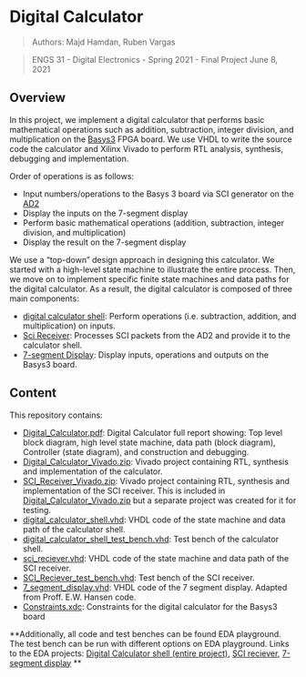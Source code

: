 # Digital Calculator
> Authors: Majd Hamdan, Ruben Vargas

> ENGS 31 - Digital Electronics - Spring 2021 - Final Project
> June 8, 2021

## Overview
In this project, we implement a digital calculator that performs basic mathematical operations such as addition, subtraction, integer division, and multiplication on the [Basys3](https://digilent.com/shop/basys-3-artix-7-fpga-trainer-board-recommended-for-introductory-users/?utm_source=google&utm_medium=cpc&utm_campaign=19550988445&utm_content=148947439830&utm_term=basys%203&gclid=CjwKCAjwrJ-hBhB7EiwAuyBVXdngq3gFscy7oU0qUgXgxJvFHe25JyUn5sgmo0B9GMTEibJU9FXRcxoCqkQQAvD_BwE) FPGA board. We use VHDL to write the source code the calculator and Xilinx Vivado to perform RTL analysis, synthesis, debugging and implementation. 

Order of operations is as follows:
- Input numbers/operations to the Basys 3 board via SCI generator on the [AD2](https://digilent.com/reference/test-and-measurement/analog-discovery-2/start)
- Display the inputs on the 7-segment display
- Perform basic mathematical operations (addition, subtraction, integer division, and multiplication)
- Display the result on the 7-segment display

We use a “top-down” design approach in designing this calculator. We started with a high-level state machine to illustrate the entire process. Then, we move on to implement specific finite state machines and data paths for the digital calculator. As a result, the digital calculator is composed of three main components:
- [digital calculator shell](https://github.com/majdh98/Digital-Calculator/blob/main/digital_calculator_shell.vhd): Perform operations (i.e. subtraction, addition, and multiplication) on inputs.
- [Sci Receiver](https://github.com/majdh98/Digital-Calculator/blob/main/sci_reciever.vhd): Processes SCI packets from the AD2 and provide it to the calculator shell. 
- [ 7-segment Display](https://github.com/majdh98/Digital-Calculator/blob/main/7_segment_display.vhd): Display inputs, operations and outputs on the Basys3 board.

## Content
This repository contains:
- [Digital_Calculator.pdf](https://github.com/majdh98/Digital-Calculator/blob/main/Digital_Calculator.pdf): Digital Calculator full report showing: Top level block diagram, high level state machine, data path (block diagram), Controller (state diagram), and construction and debugging. 
- [Digital_Calculator_Vivado.zip](https://github.com/majdh98/Digital-Calculator/blob/main/Digital_Calculator_Vivado.zip): Vivado project containing RTL, synthesis and implementation of the calculator.
- [SCI_Receiver_Vivado.zip](https://github.com/majdh98/Digital-Calculator/blob/main/SCI_Receiver%20P_Vivado.zip): Vivado project containing RTL, synthesis and implementation of the SCI receiver. This is included in [Digital_Calculator_Vivado.zip](https://github.com/majdh98/Digital-Calculator/blob/main/Digital_Calculator_Vivado.zip) but a separate project was created for it for testing.
- [digital_calculator_shell.vhd](https://github.com/majdh98/Digital-Calculator/blob/main/digital_calculator_shell.vhd): VHDL code of the state machine and data path of the calculator shell.
- [digital_calculator_shell_test_bench.vhd](https://github.com/majdh98/Digital-Calculator/blob/main/digital_calculator_shell_test_bench.vhd): Test bench of the calculator shell. 
- [sci_reciever.vhd](https://github.com/majdh98/Digital-Calculator/blob/main/sci_reciever.vhd): VHDL code of the state machine and data path of the SCI receiver.
- [SCI_Reciever_test_bench.vhd](https://github.com/majdh98/Digital-Calculator/blob/main/SCI_Reciever_test_bench.vhd): Test bench of the SCI receiver.
- [7_segment_display.vhd](https://github.com/majdh98/Digital-Calculator/blob/main/7_segment_display.vhd): VHDL code of the 7 segment display. Adapted from Proff. E.W. Hansen code. 
- [Constraints.xdc](https://github.com/majdh98/Digital-Calculator/blob/main/Constraints.xdc): Constraints for the digital calculator for the Basys3 board

**Additionally, all code and test benches can be found EDA playground. The test bench can be run with different options on EDA playground. Links to the EDA projects: [Digital Calculator shell (entire project)](https://www.edaplayground.com/x/qhNa), [SCI reciever](https://www.edaplayground.com/x/SZ7T), [7-segment display](https://www.edaplayground.com/x/HE_d) **
